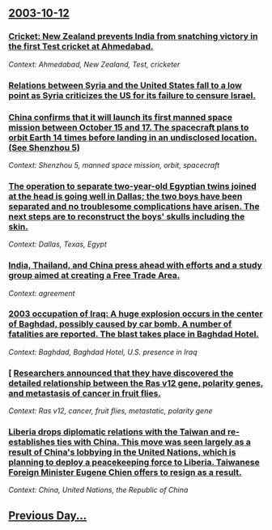 ## [2003-10-12](/news/2003/10/12/index.md)

### [ Cricket: New Zealand prevents India from snatching victory in the first Test cricket at Ahmedabad.](/news/2003/10/12/cricket-new-zealand-prevents-india-from-snatching-victory-in-the-first-test-cricket-at-ahmedabad.md)
_Context: Ahmedabad, New Zealand, Test, cricketer_

### [ Relations between Syria and the United States fall to a low point as Syria criticizes the US for its failure to censure Israel.](/news/2003/10/12/relations-between-syria-and-the-united-states-fall-to-a-low-point-as-syria-criticizes-the-us-for-its-failure-to-censure-israel.md)
### [ China confirms that it will launch its first manned space mission between October 15 and 17. The spacecraft plans to orbit Earth 14 times before landing in an undisclosed location. (See Shenzhou 5)](/news/2003/10/12/china-confirms-that-it-will-launch-its-first-manned-space-mission-between-october-15-and-17-the-spacecraft-plans-to-orbit-earth-14-times-b.md)
_Context: Shenzhou 5, manned space mission, orbit, spacecraft_

### [ The operation to separate two-year-old Egyptian twins joined at the head is going well in Dallas; the two boys have been separated and no troublesome complications have arisen. The next steps are to reconstruct the boys' skulls including the skin.](/news/2003/10/12/the-operation-to-separate-two-year-old-egyptian-twins-joined-at-the-head-is-going-well-in-dallas-the-two-boys-have-been-separated-and-no-t.md)
_Context: Dallas, Texas, Egypt_

### [ India, Thailand, and China press ahead with efforts and a study group aimed at creating a Free Trade Area.](/news/2003/10/12/india-thailand-and-china-press-ahead-with-efforts-and-a-study-group-aimed-at-creating-a-free-trade-area.md)
_Context: agreement_

### [ 2003 occupation of Iraq: A huge explosion occurs in the center of Baghdad, possibly caused by car bomb. A number of fatalities are reported. The blast takes place in Baghdad Hotel.](/news/2003/10/12/2003-occupation-of-iraq-a-huge-explosion-occurs-in-the-center-of-baghdad-possibly-caused-by-car-bomb-a-number-of-fatalities-are-reported.md)
_Context: Baghdad, Baghdad Hotel, U.S. presence in Iraq_

### [ [Researchers announced that they have discovered the detailed relationship between the Ras v12 gene, polarity genes, and metastasis of cancer in fruit flies.](/news/2003/10/12/researchers-announced-that-they-have-discovered-the-detailed-relationship-between-the-ras-v12-gene-polarity-genes-and-metastasis-of-canc.md)
_Context: Ras v12, cancer, fruit flies, metastatic, polarity gene_

### [ Liberia drops diplomatic relations with the Taiwan and re-establishes ties with China. This move was seen largely as a result of China's lobbying in the United Nations, which is planning to deploy a peacekeeping force to Liberia. Taiwanese Foreign Minister Eugene Chien offers to resign as a result.](/news/2003/10/12/liberia-drops-diplomatic-relations-with-the-taiwan-and-re-establishes-ties-with-china-this-move-was-seen-largely-as-a-result-of-china-s-lo.md)
_Context: China, United Nations, the Republic of China_

## [Previous Day...](/news/2003/10/11/index.md)

